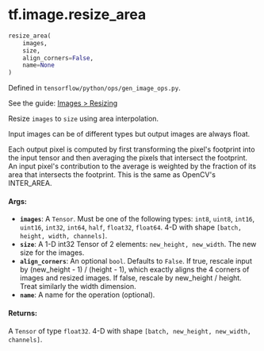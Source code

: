 <div itemscope itemtype="http://developers.google.com/ReferenceObject">
<meta itemprop="name" content="tf.image.resize_area" />
</div>

# tf.image.resize_area

``` python
resize_area(
    images,
    size,
    align_corners=False,
    name=None
)
```



Defined in `tensorflow/python/ops/gen_image_ops.py`.

See the guide: [Images > Resizing](../../../../api_guides/python/image.md#Resizing)

Resize `images` to `size` using area interpolation.

Input images can be of different types but output images are always float.

Each output pixel is computed by first transforming the pixel's footprint into
the input tensor and then averaging the pixels that intersect the footprint. An
input pixel's contribution to the average is weighted by the fraction of its
area that intersects the footprint.  This is the same as OpenCV's INTER_AREA.

#### Args:

* <b>`images`</b>: A `Tensor`. Must be one of the following types: `int8`, `uint8`, `int16`, `uint16`, `int32`, `int64`, `half`, `float32`, `float64`.
    4-D with shape `[batch, height, width, channels]`.
* <b>`size`</b>:  A 1-D int32 Tensor of 2 elements: `new_height, new_width`.  The
    new size for the images.
* <b>`align_corners`</b>: An optional `bool`. Defaults to `False`.
    If true, rescale input by (new_height - 1) / (height - 1), which
    exactly aligns the 4 corners of images and resized images. If false, rescale
    by new_height / height. Treat similarly the width dimension.
* <b>`name`</b>: A name for the operation (optional).


#### Returns:

A `Tensor` of type `float32`. 4-D with shape
`[batch, new_height, new_width, channels]`.